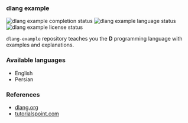 ### dlang example

![dlang example completion status](https://badgen.net/badge/completion/no/red?icon=awesome)
![dlang example language status](https://badgen.net/badge/language/d/grey)
![dlang example license status](https://badgen.net/badge/license/BSD-3-Clause/grey)

`dlang-example` repository teaches you the **D** programming language with examples and explanations.

### Available languages
- English
- Persian

### References
- <a href="https://dlang.org/documentation">dlang.org</a>
- <a href="https://tutorialspoint.com/d_programming">tutorialspoint.com</a>